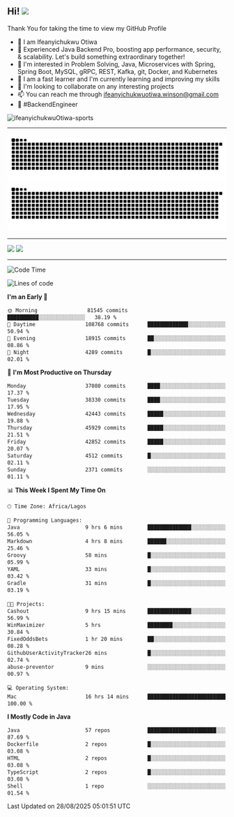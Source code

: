 <!-- BLOG-POST-LIST:START --><!-- BLOG-POST-LIST:END -->

## Hi! <img src="https://media.giphy.com/media/hvRJCLFzcasrR4ia7z/giphy.gif" width="4%"> 

Thank You for taking the time to view my GitHub Profile

- 👋 I am Ifeanyichukwu Otiwa
- 🚀 Experienced Java Backend Pro, boosting app performance, security, & scalability. Let's build something extraordinary together!
- 👀 I'm interested in Problem Solving, Java, Microservices with Spring, Spring Boot, MySQL, gRPC, REST, Kafka, git, Docker, and Kubernetes
- 🌱 I am a fast learner and I'm currently learning and improving my skills
- 💞️ I'm looking to collaborate on any interesting projects
- 📫 You can reach me through ifeanyichukwuotiwa.winson@gmail.com
- 🚀 #BackendEngineer

<p align="left" marginTop="10px"> <img src="https://komarev.com/ghpvc/?username=ifeanyichukwuOtiwa-sports&label=Profile%20views&color=0e75b6&style=for-the-badge" alt="ifeanyichukwuOtiwa-sports" /> </p>

***

<!--🐍📈SNAKEGRAPH / 🌐WEBSITE: https://github.com/Platane/snk -->
![github contribution grid snake animation](https://raw.githubusercontent.com/ifeanyichukwuOtiwa-sports/ifeanyichukwuOtiwa-sports/output/github-contribution-grid-snake-dark.svg#gh-dark-mode-only)![github contribution grid snake animation](https://raw.githubusercontent.com/ifeanyichukwuOtiwa-sports/ifeanyichukwuOtiwa-sports/output/github-contribution-grid-snake.svg#gh-light-mode-only)

***

<p float="left">
  <img float="left" src="https://github-readme-stats.vercel.app/api?username=ifeanyichukwuOtiwa-sports&count_private=true&include_all_commits=true&theme=react&show_icons=true" />
  <img float="right" src="https://github-readme-stats.vercel.app/api/top-langs/?username=ifeanyichukwuOtiwa-sports&layout=compact&show_icons=true&theme=react" /> 
</p>

***



<!--START_SECTION:waka-->
![Code Time](http://img.shields.io/badge/Code%20Time-4%2C125%20hrs%2019%20mins-blue)

![Lines of code](https://img.shields.io/badge/From%20Hello%20World%20I%27ve%20Written-61.9%20million%20lines%20of%20code-blue)

**I'm an Early 🐤** 

```text
🌞 Morning                81545 commits       ██████████░░░░░░░░░░░░░░░   38.19 % 
🌆 Daytime                108768 commits      █████████████░░░░░░░░░░░░   50.94 % 
🌃 Evening                18915 commits       ██░░░░░░░░░░░░░░░░░░░░░░░   08.86 % 
🌙 Night                  4289 commits        █░░░░░░░░░░░░░░░░░░░░░░░░   02.01 % 
```
📅 **I'm Most Productive on Thursday** 

```text
Monday                   37080 commits       ████░░░░░░░░░░░░░░░░░░░░░   17.37 % 
Tuesday                  38330 commits       ████░░░░░░░░░░░░░░░░░░░░░   17.95 % 
Wednesday                42443 commits       █████░░░░░░░░░░░░░░░░░░░░   19.88 % 
Thursday                 45929 commits       █████░░░░░░░░░░░░░░░░░░░░   21.51 % 
Friday                   42852 commits       █████░░░░░░░░░░░░░░░░░░░░   20.07 % 
Saturday                 4512 commits        █░░░░░░░░░░░░░░░░░░░░░░░░   02.11 % 
Sunday                   2371 commits        ░░░░░░░░░░░░░░░░░░░░░░░░░   01.11 % 
```


📊 **This Week I Spent My Time On** 

```text
🕑︎ Time Zone: Africa/Lagos

💬 Programming Languages: 
Java                     9 hrs 6 mins        ██████████████░░░░░░░░░░░   56.05 % 
Markdown                 4 hrs 8 mins        ██████░░░░░░░░░░░░░░░░░░░   25.46 % 
Groovy                   58 mins             █░░░░░░░░░░░░░░░░░░░░░░░░   05.99 % 
YAML                     33 mins             █░░░░░░░░░░░░░░░░░░░░░░░░   03.42 % 
Gradle                   31 mins             █░░░░░░░░░░░░░░░░░░░░░░░░   03.19 % 

🐱‍💻 Projects: 
Cashout                  9 hrs 15 mins       ██████████████░░░░░░░░░░░   56.99 % 
WinMaximizer             5 hrs               ████████░░░░░░░░░░░░░░░░░   30.84 % 
FixedOddsBets            1 hr 20 mins        ██░░░░░░░░░░░░░░░░░░░░░░░   08.28 % 
GithubUserActivityTracker26 mins             █░░░░░░░░░░░░░░░░░░░░░░░░   02.74 % 
abuse-preventor          9 mins              ░░░░░░░░░░░░░░░░░░░░░░░░░   00.97 % 

💻 Operating System: 
Mac                      16 hrs 14 mins      █████████████████████████   100.00 % 
```

**I Mostly Code in Java** 

```text
Java                     57 repos            ██████████████████████░░░   87.69 % 
Dockerfile               2 repos             █░░░░░░░░░░░░░░░░░░░░░░░░   03.08 % 
HTML                     2 repos             █░░░░░░░░░░░░░░░░░░░░░░░░   03.08 % 
TypeScript               2 repos             █░░░░░░░░░░░░░░░░░░░░░░░░   03.08 % 
Shell                    1 repo              ░░░░░░░░░░░░░░░░░░░░░░░░░   01.54 % 
```




 Last Updated on 28/08/2025 05:01:51 UTC
<!--END_SECTION:waka-->

<!--
<p align="center">
![trophy](https://github-profile-trophy.vercel.app/?username=ifeanyichukwuOtiwa-sports&theme=onedark) (https://github.com/ryo-ma/github-profile-trophy)
</p>
-->

<!---
ifeanyi-otiwa/ifeanyi-otiwa is a ✨ special ✨ repository because its `README.md` (this file) appears on your GitHub profile.
You can click the Preview link to take a look at your changes.
--->
